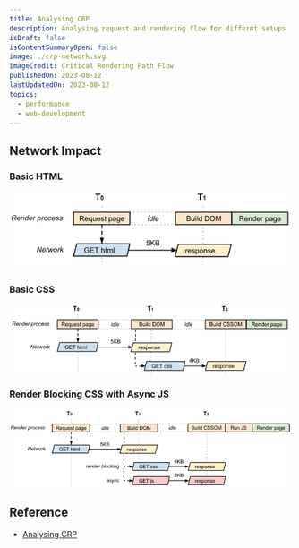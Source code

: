 ```yaml
---
title: Analysing CRP
description: Analysing request and rendering flow for differnt setups
isDraft: false
isContentSummaryOpen: false
image: ./crp-network.svg
imageCredit: Critical Rendering Path Flow
publishedOn: 2023-08-12
lastUpdatedOn: 2023-08-12
topics:
  - performance
  - web-development
---
```


## Network Impact

### Basic HTML

![CRP Basic](./crp-network-basic.png)

### Basic CSS

![CRP with basic CSS](./crp-network-basic-css.png)

### Render Blocking CSS with Async JS

![Render Blocking CSS with Async JS](./crp-network-render-blocking-css-with-async-js.png)

## Reference

- [Analysing CRP](https://web.dev/articles/critical-rendering-path/analyzing-crp?hl=en)
